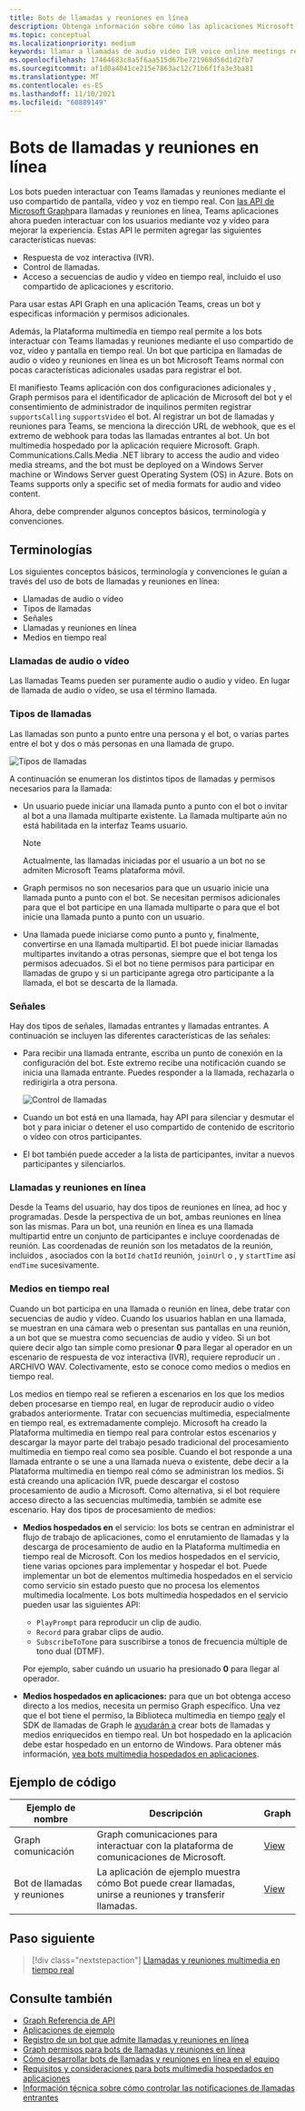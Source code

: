 ```yaml
---
title: Bots de llamadas y reuniones en línea
description: Obtenga información sobre cómo las aplicaciones Microsoft Teams pueden interactuar con los usuarios mediante voz y vídeo con las API de Microsoft Graph para llamadas y reuniones en línea y obtenga información sobre las secuencias multimedia en tiempo real
ms.topic: conceptual
ms.localizationpriority: medium
keywords: llamar a llamadas de audio video IVR voice online meetings real-time media streams bot
ms.openlocfilehash: 17464683c8a5f6aa515d67be721968d56d1d2fb7
ms.sourcegitcommit: af1d0a4041ce215e7863ac12c71b6f1fa3e3ba81
ms.translationtype: MT
ms.contentlocale: es-ES
ms.lasthandoff: 11/10/2021
ms.locfileid: "60889149"
---
```

# <a name="calls-and-online-meetings-bots"></a>Bots de llamadas y reuniones en línea

Los bots pueden interactuar con Teams llamadas y reuniones mediante el uso compartido de pantalla, vídeo y voz en tiempo real. Con [las API de Microsoft Graph](/graph/api/resources/communications-api-overview?view=graph-rest-beta&preserve-view=true)para llamadas y reuniones en línea, Teams aplicaciones ahora pueden interactuar con los usuarios mediante voz y vídeo para mejorar la experiencia. Estas API le permiten agregar las siguientes características nuevas:

* Respuesta de voz interactiva (IVR).
* Control de llamadas.
* Acceso a secuencias de audio y vídeo en tiempo real, incluido el uso compartido de aplicaciones y escritorio.

Para usar estas API Graph en una aplicación Teams, creas un bot y especificas información y permisos adicionales.

Además, la Plataforma multimedia en tiempo real permite a los bots interactuar con Teams llamadas y reuniones mediante el uso compartido de voz, vídeo y pantalla en tiempo real. Un bot que participa en llamadas de audio o vídeo y reuniones en línea es un bot Microsoft Teams normal con pocas características adicionales usadas para registrar el bot.

El manifiesto Teams aplicación con dos configuraciones adicionales y , Graph permisos para el identificador de aplicación de Microsoft del bot y el consentimiento de administrador de inquilinos permiten registrar `supportsCalling` `supportsVideo` el bot. Al registrar un bot de llamadas y reuniones para Teams, se menciona la dirección URL de webhook, que es el extremo de webhook para todas las llamadas entrantes al bot. Un bot multimedia hospedado por la aplicación requiere Microsoft. Graph. Communications.Calls.Media .NET library to access the audio and video media streams, and the bot must be deployed on a Windows Server machine or Windows Server guest Operating System (OS) in Azure. Bots on Teams supports only a specific set of media formats for audio and video content.

Ahora, debe comprender algunos conceptos básicos, terminología y convenciones.

## <a name="terminologies"></a>Terminologías

Los siguientes conceptos básicos, terminología y convenciones le guían a través del uso de bots de llamadas y reuniones en línea:

* Llamadas de audio o vídeo
* Tipos de llamadas
* Señales
* Llamadas y reuniones en línea
* Medios en tiempo real

### <a name="audio-or-video-calls"></a>Llamadas de audio o vídeo

Las llamadas Teams pueden ser puramente audio o audio y vídeo. En lugar de llamada de audio o vídeo, se usa el término llamada.

### <a name="call-types"></a>Tipos de llamadas

Las llamadas son punto a punto entre una persona y el bot, o varias partes entre el bot y dos o más personas en una llamada de grupo.

![Tipos de llamadas](~/assets/images/calls-and-meetings/call-types.png)

A continuación se enumeran los distintos tipos de llamadas y permisos necesarios para la llamada:

* Un usuario puede iniciar una llamada punto a punto con el bot o invitar al bot a una llamada multiparte existente. La llamada multiparte aún no está habilitada en la interfaz Teams usuario.

    > [!NOTE]
    > Actualmente, las llamadas iniciadas por el usuario a un bot no se admiten Microsoft Teams plataforma móvil.

* Graph permisos no son necesarios para que un usuario inicie una llamada punto a punto con el bot. Se necesitan permisos adicionales para que el bot participe en una llamada multiparte o para que el bot inicie una llamada punto a punto con un usuario.
* Una llamada puede iniciarse como punto a punto y, finalmente, convertirse en una llamada multipartid. El bot puede iniciar llamadas multipartes invitando a otras personas, siempre que el bot tenga los permisos adecuados. Si el bot no tiene permisos para participar en llamadas de grupo y si un participante agrega otro participante a la llamada, el bot se descarta de la llamada.

### <a name="signals"></a>Señales

Hay dos tipos de señales, llamadas entrantes y llamadas entrantes. A continuación se incluyen las diferentes características de las señales:

* Para recibir una llamada entrante, escriba un punto de conexión en la configuración del bot. Este extremo recibe una notificación cuando se inicia una llamada entrante. Puedes responder a la llamada, rechazarla o redirigirla a otra persona.

    ![Control de llamadas](~/assets/images/calls-and-meetings/call-handling.png)

* Cuando un bot está en una llamada, hay API para silenciar y desmutar el bot y para iniciar o detener el uso compartido de contenido de escritorio o vídeo con otros participantes.
* El bot también puede acceder a la lista de participantes, invitar a nuevos participantes y silenciarlos.

### <a name="calls-and-online-meetings"></a>Llamadas y reuniones en línea

Desde la Teams del usuario, hay dos tipos de reuniones en línea, ad hoc y programadas. Desde la perspectiva de un bot, ambas reuniones en línea son las mismas. Para un bot, una reunión en línea es una llamada multipartid entre un conjunto de participantes e incluye coordenadas de reunión. Las coordenadas de reunión son los metadatos de la reunión, incluidos , asociados con la `botId` `chatId` reunión, `joinUrl` o , y `startTime` así `endTime` sucesivamente.

### <a name="real-time-media"></a>Medios en tiempo real

Cuando un bot participa en una llamada o reunión en línea, debe tratar con secuencias de audio y vídeo. Cuando los usuarios hablan en una llamada, se muestran en una cámara web o presentan sus pantallas en una reunión, a un bot que se muestra como secuencias de audio y vídeo. Si un bot quiere decir algo tan simple como presionar **0** para llegar al operador en un escenario de respuesta de voz interactiva (IVR), requiere reproducir un . ARCHIVO WAV. Colectivamente, esto se conoce como medios o medios en tiempo real.

Los medios en tiempo real se refieren a escenarios en los que los medios deben procesarse en tiempo real, en lugar de reproducir audio o vídeo grabados anteriormente. Tratar con secuencias multimedia, especialmente en tiempo real, es extremadamente complejo. Microsoft ha creado la Plataforma multimedia en tiempo real para controlar estos escenarios y descargar la mayor parte del trabajo pesado tradicional del procesamiento multimedia en tiempo real como sea posible. Cuando el bot responde a una llamada entrante o se une a una llamada nueva o existente, debe decir a la Plataforma multimedia en tiempo real cómo se administran los medios. Si está creando una aplicación IVR, puede descargar el costoso procesamiento de audio a Microsoft. Como alternativa, si el bot requiere acceso directo a las secuencias multimedia, también se admite ese escenario. Hay dos tipos de procesamiento de medios:

* **Medios hospedados en** el servicio: los bots se centran en administrar el flujo de trabajo de aplicaciones, como el enrutamiento de llamadas y la descarga de procesamiento de audio en la Plataforma multimedia en tiempo real de Microsoft. Con los medios hospedados en el servicio, tiene varias opciones para implementar y hospedar el bot. Puede implementar un bot de elementos multimedia hospedados en el servicio como servicio sin estado puesto que no procesa los elementos multimedia localmente. Los bots multimedia hospedados en el servicio pueden usar las siguientes API:

    * `PlayPrompt` para reproducir un clip de audio.
    * `Record` para grabar clips de audio.
    * `SubscribeToTone` para suscribirse a tonos de frecuencia múltiple de tono dual (DTMF).

    Por ejemplo, saber cuándo un usuario ha presionado **0** para llegar al operador.

* **Medios hospedados en aplicaciones:** para que un bot obtenga acceso directo a los medios, necesita un permiso Graph específico. Una vez que el bot tiene el permiso, la Biblioteca multimedia en tiempo [real](https://www.nuget.org/packages/Microsoft.Graph.Communications.Calls.Media/)y el SDK de llamadas de Graph le [ayudarán a](https://microsoftgraph.github.io/microsoft-graph-comms-samples/docs/articles/index.html#graph-calling-sdk-and-stateful-client-builder) crear bots de llamadas y medios enriquecidos en tiempo real. Un bot hospedado en la aplicación debe estar hospedado en un entorno de Windows. Para obtener más información, [vea bots multimedia hospedados en aplicaciones](./requirements-considerations-application-hosted-media-bots.md).

## <a name="code-sample"></a>Ejemplo de código

| **Ejemplo de nombre** | **Descripción** | **Graph** |
|---------------|----------|--------|
| Graph comunicación | Graph comunicaciones para interactuar con la plataforma de comunicaciones de Microsoft. | [View](https://github.com/microsoftgraph/microsoft-graph-comms-samples) |
| Bot de llamadas y reuniones | La aplicación de ejemplo muestra cómo Bot puede crear llamadas, unirse a reuniones y transferir llamadas. | [View](https://github.com/OfficeDev/Microsoft-Teams-Samples/tree/main/samples/bot-calling-meeting/csharp) |

## <a name="next-step"></a>Paso siguiente

> [!div class="nextstepaction"]
> [Llamadas y reuniones multimedia en tiempo real](~/bots/calls-and-meetings/real-time-media-concepts.md)

## <a name="see-also"></a>Consulte también

- [Graph Referencia de API](/graph/api/resources/communications-api-overview?view=graph-rest-beta&preserve-view=true)
- [Aplicaciones de ejemplo](https://github.com/microsoftgraph/microsoft-graph-comms-samples)
- [Registro de un bot que admite llamadas y reuniones en línea](./registering-calling-bot.md)
- [Graph permisos para bots de llamadas y reuniones en línea](./registering-calling-bot.md#add-graph-permissions)
- [Cómo desarrollar bots de llamadas y reuniones en línea en el equipo](./debugging-local-testing-calling-meeting-bots.md)
- [Requisitos y consideraciones para bots multimedia hospedados en aplicaciones](./requirements-considerations-application-hosted-media-bots.md)
- [Información técnica sobre cómo controlar las notificaciones de llamadas entrantes](./call-notifications.md)
